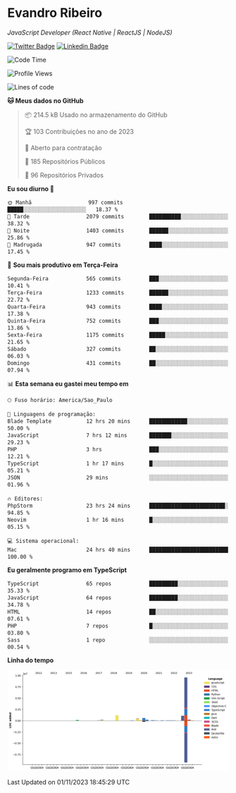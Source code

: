 # Evandro **Ribeiro**

*JavaScript Developer (React Native | ReactJS | NodeJS)*

[![Twitter Badge](https://img.shields.io/badge/-@ribeiroevandro-201B2D?style=flat-square&labelColor=201B2D&logo=twitter&logoColor=white&link=https://twitter.com/ribeiroevandro)](https://twitter.com/ribeiroevandro) 
[![Linkedin Badge](https://img.shields.io/badge/-Evandro%20Ribeiro-201B2D?style=flat-square&logo=Linkedin&logoColor=white&link=https://www.linkedin.com/in/ribeiroevandro)](https://www.linkedin.com/in/ribeiroevandro) 


<!--START_SECTION:waka-->
![Code Time](http://img.shields.io/badge/Code%20Time-3%2C509%20hrs%2056%20mins-blue)

![Profile Views](http://img.shields.io/badge/Visualizac%C3%B5es%20do%20perfil-25-blue)

![Lines of code](https://img.shields.io/badge/Desde%20o%20Hello%20World%20eu%20escrevi-14.2%20million%20linhas%20de%20c%C3%B3digo-blue)

**🐱 Meus dados no GitHub** 

> 📦 214.5 kB Usado no armazenamento do GitHub 
 > 
> 🏆 103 Contribuições no ano de 2023
 > 
> 💼 Aberto para contratação
 > 
> 📜 185 Repositórios Públicos 
 > 
> 🔑 96 Repositórios Privados 
 > 
**Eu sou diurno 🐤** 

```text
🌞 Manhã                  997 commits         █████░░░░░░░░░░░░░░░░░░░░   18.37 % 
🌆 Tarde                  2079 commits        ██████████░░░░░░░░░░░░░░░   38.32 % 
🌃 Noite                  1403 commits        ██████░░░░░░░░░░░░░░░░░░░   25.86 % 
🌙 Madrugada              947 commits         ████░░░░░░░░░░░░░░░░░░░░░   17.45 % 
```
📅 **Sou mais produtivo em Terça-Feira** 

```text
Segunda-Feira            565 commits         ███░░░░░░░░░░░░░░░░░░░░░░   10.41 % 
Terça-Feira              1233 commits        ██████░░░░░░░░░░░░░░░░░░░   22.72 % 
Quarta-Feira             943 commits         ████░░░░░░░░░░░░░░░░░░░░░   17.38 % 
Quinta-Feira             752 commits         ███░░░░░░░░░░░░░░░░░░░░░░   13.86 % 
Sexta-Feira              1175 commits        █████░░░░░░░░░░░░░░░░░░░░   21.65 % 
Sábado                   327 commits         ██░░░░░░░░░░░░░░░░░░░░░░░   06.03 % 
Domingo                  431 commits         ██░░░░░░░░░░░░░░░░░░░░░░░   07.94 % 
```


📊 **Esta semana eu gastei meu tempo em** 

```text
🕑︎ Fuso horário: America/Sao_Paulo

💬 Linguagens de programação: 
Blade Template           12 hrs 20 mins      ████████████░░░░░░░░░░░░░   50.00 % 
JavaScript               7 hrs 12 mins       ███████░░░░░░░░░░░░░░░░░░   29.23 % 
PHP                      3 hrs               ███░░░░░░░░░░░░░░░░░░░░░░   12.21 % 
TypeScript               1 hr 17 mins        █░░░░░░░░░░░░░░░░░░░░░░░░   05.21 % 
JSON                     29 mins             ░░░░░░░░░░░░░░░░░░░░░░░░░   01.96 % 

🔥 Editores: 
PhpStorm                 23 hrs 24 mins      ████████████████████████░   94.85 % 
Neovim                   1 hr 16 mins        █░░░░░░░░░░░░░░░░░░░░░░░░   05.15 % 

💻 Sistema operacional: 
Mac                      24 hrs 40 mins      █████████████████████████   100.00 % 
```

**Eu geralmente programo em TypeScript** 

```text
TypeScript               65 repos            █████████░░░░░░░░░░░░░░░░   35.33 % 
JavaScript               64 repos            █████████░░░░░░░░░░░░░░░░   34.78 % 
HTML                     14 repos            ██░░░░░░░░░░░░░░░░░░░░░░░   07.61 % 
PHP                      7 repos             █░░░░░░░░░░░░░░░░░░░░░░░░   03.80 % 
Sass                     1 repo              ░░░░░░░░░░░░░░░░░░░░░░░░░   00.54 % 
```



**Linha do tempo**

![Lines of Code chart](https://raw.githubusercontent.com/ribeiroevandro/ribeiroevandro/main/assets/bar_graph.png)


 Last Updated on 01/11/2023 18:45:29 UTC
<!--END_SECTION:waka-->

